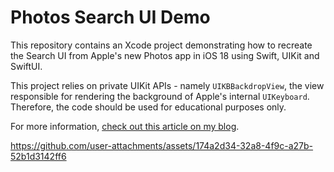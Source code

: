 # Photos Search UI Demo

This repository contains an Xcode project demonstrating how to recreate the Search UI from Apple's new Photos app in iOS 18 using Swift, UIKit and SwiftUI.

This project relies on private UIKit APIs - namely `UIKBBackdropView`, the view responsible for rendering the background of Apple's internal `UIKeyboard`. Therefore, the code should be used for educational purposes only.

For more information, [check out this article on my blog](http://sebvidal.com/blog/reverse-engineering-photos-search-ui/).

https://github.com/user-attachments/assets/174a2d34-32a8-4f9c-a27b-52b1d3142ff6
